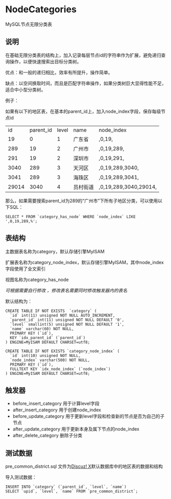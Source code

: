 # NodeCategories
MySQL节点无限分类表

## 说明

在基础无限分类表的结构上，加入记录每层节点id的字符串作为扩展，避免递归查询操作，以便快速搜索出目标分类树。

优点：和一般的递归相比，效率有所提升，操作简单。

缺点：以空间换取时间，而且是匹配字符串操作，如果分类树巨大显得性能不足，适合中小型分类树。

例子：

如果有以下的地区表，在基本的parent_id上，加入node_index字段，保存每级节点id

<table>
<tr>
<td>id</td>
<td>parent_id</td>
<td>level</td>
<td>name</td>
<td>node_index</td>
</tr>

<tr>
<td>19</td>
<td>0</td>
<td>1</td>
<td>广东省</td>
<td>,0,19,</td>
</tr>

<tr>
<td>289</td>
<td>19</td>
<td>2</td>
<td>广州市</td>
<td>,0,19,289,</td>
</tr>

<tr>
<td>291</td>
<td>19</td>
<td>2</td>
<td>深圳市</td>
<td>,0,19,291,</td>
</tr>

<tr>
<td>3040</td>
<td>289</td>
<td>3</td>
<td>天河区</td>
<td>,0,19,289,3040,</td>
</tr>

<tr>
<td>3041</td>
<td>289</td>
<td>3</td>
<td>海珠区</td>
<td>,0,19,289,3041,</td>
</tr>

<tr>
<td>29014</td>
<td>3040</td>
<td>4</td>
<td>员村街道</td>
<td>,0,19,289,3040,29014,</td>
</tr>

</table>

那么，如果需要搜索parent_id为289的“广州市”下所有子地区分类，可以使用以下SQL：

	SELECT * FROM `category_has_node` WHERE `node_index` LIKE ',0,19,289,%';


## 表结构

主数据表名称为category，默认存储引擎MyISAM

扩展表名称为category_node_index，默认存储引擎MyISAM，其中node_index字段使用了全文索引

视图名称为category_has_node

_可根据需要自行修改 ，修改表名需要同时修改触发器内的表名_

默认结构为：
	
	CREATE TABLE IF NOT EXISTS  `category` (
	  `id` int(11) unsigned NOT NULL AUTO_INCREMENT,
	  `parent_id` int(11) unsigned NOT NULL DEFAULT '0',
	  `level` smallint(5) unsigned NOT NULL DEFAULT '1',
	  `name` varchar(60) NOT NULL,
	  PRIMARY KEY (`id`),
	  KEY `idx_parent_id` (`parent_id`)
	) ENGINE=MyISAM DEFAULT CHARSET=utf8;

	CREATE TABLE IF NOT EXISTS `category_node_index` (
	  `id` int(10) unsigned NOT NULL,
	  `node_index` varchar(500) NOT NULL,
	  PRIMARY KEY (`id`),
	  FULLTEXT KEY `idx_node_index` (`node_index`)
	) ENGINE=MyISAM DEFAULT CHARSET=utf8;

## 触发器

* before_insert_category 用于计算level字段
* after_insert_category 用于创建node_index
* before_update_category 用于更新level字段和检查新的节点是否为自己的子节点
* after_update_category 用于更新本身及属下节点的node_index
* after_delete_category 删除子分类


## 测试数据

pre_common_district.sql 文件为[Discuz! X](http://www.comsenz.com/products/discuz/)默认数据库中的地区表的数据和结构

导入测试数据：

	INSERT INTO `category` (`parent_id`, `level`, `name`) 
	SELECT `upid`, `level`, `name` FROM `pre_common_district`;
